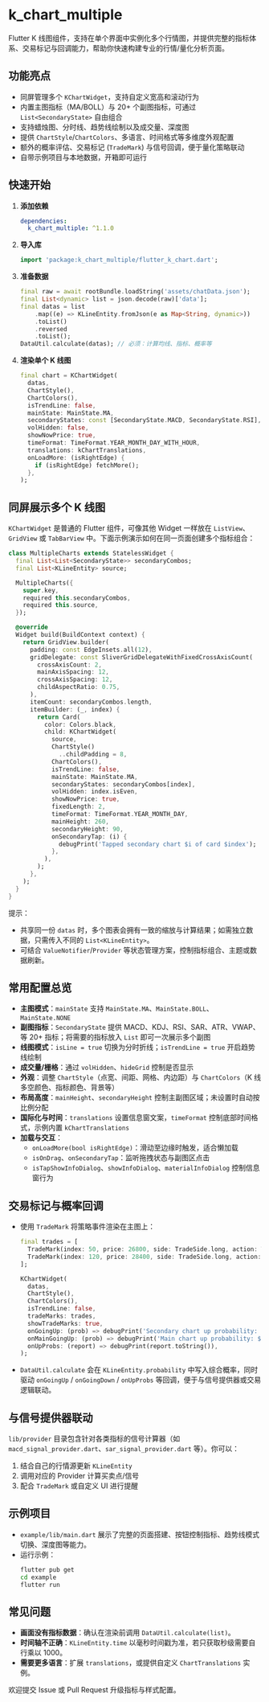 # k_chart_multiple

Flutter K 线图组件，支持在单个界面中实例化多个行情图，并提供完整的指标体系、交易标记与回调能力，帮助你快速构建专业的行情/量化分析页面。

## 功能亮点
- 同屏管理多个 `KChartWidget`，支持自定义宽高和滚动行为
- 内置主图指标（MA/BOLL）与 20+ 个副图指标，可通过 `List<SecondaryState>` 自由组合
- 支持蜡烛图、分时线、趋势线绘制以及成交量、深度图
- 提供 `ChartStyle`/`ChartColors`、多语言、时间格式等多维度外观配置
- 额外的概率评估、交易标记 (`TradeMark`) 与信号回调，便于量化策略联动
- 自带示例项目与本地数据，开箱即可运行

## 快速开始
1. **添加依赖**
   ```yaml
   dependencies:
     k_chart_multiple: ^1.1.0
   ```

2. **导入库**
   ```dart
   import 'package:k_chart_multiple/flutter_k_chart.dart';
   ```

3. **准备数据**
   ```dart
   final raw = await rootBundle.loadString('assets/chatData.json');
   final List<dynamic> list = json.decode(raw)['data'];
   final datas = list
       .map((e) => KLineEntity.fromJson(e as Map<String, dynamic>))
       .toList()
       .reversed
       .toList();
   DataUtil.calculate(datas); // 必须：计算均线、指标、概率等
   ```

4. **渲染单个 K 线图**
   ```dart
   final chart = KChartWidget(
     datas,
     ChartStyle(),
     ChartColors(),
     isTrendLine: false,
     mainState: MainState.MA,
     secondaryStates: const [SecondaryState.MACD, SecondaryState.RSI],
     volHidden: false,
     showNowPrice: true,
     timeFormat: TimeFormat.YEAR_MONTH_DAY_WITH_HOUR,
     translations: kChartTranslations,
     onLoadMore: (isRightEdge) {
       if (isRightEdge) fetchMore();
     },
   );
   ```

## 同屏展示多个 K 线图
`KChartWidget` 是普通的 Flutter 组件，可像其他 Widget 一样放在 `ListView`、`GridView` 或 `TabBarView` 中。下面示例演示如何在同一页面创建多个指标组合：

```dart
class MultipleCharts extends StatelessWidget {
  final List<List<SecondaryState>> secondaryCombos;
  final List<KLineEntity> source;

  MultipleCharts({
    super.key,
    required this.secondaryCombos,
    required this.source,
  });

  @override
  Widget build(BuildContext context) {
    return GridView.builder(
      padding: const EdgeInsets.all(12),
      gridDelegate: const SliverGridDelegateWithFixedCrossAxisCount(
        crossAxisCount: 2,
        mainAxisSpacing: 12,
        crossAxisSpacing: 12,
        childAspectRatio: 0.75,
      ),
      itemCount: secondaryCombos.length,
      itemBuilder: (_, index) {
        return Card(
          color: Colors.black,
          child: KChartWidget(
            source,
            ChartStyle()
              ..childPadding = 8,
            ChartColors(),
            isTrendLine: false,
            mainState: MainState.MA,
            secondaryStates: secondaryCombos[index],
            volHidden: index.isEven,
            showNowPrice: true,
            fixedLength: 2,
            timeFormat: TimeFormat.YEAR_MONTH_DAY,
            mainHeight: 260,
            secondaryHeight: 90,
            onSecondaryTap: (i) {
              debugPrint('Tapped secondary chart $i of card $index');
            },
          ),
        );
      },
    );
  }
}
```

提示：
- 共享同一份 `datas` 时，多个图表会拥有一致的缩放与计算结果；如需独立数据，只需传入不同的 `List<KLineEntity>`。
- 可结合 `ValueNotifier`/`Provider` 等状态管理方案，控制指标组合、主题或数据刷新。

## 常用配置总览
- **主图模式**：`mainState` 支持 `MainState.MA`、`MainState.BOLL`、`MainState.NONE`
- **副图指标**：`SecondaryState` 提供 MACD、KDJ、RSI、SAR、ATR、VWAP、等 20+ 指标；将需要的指标放入 `List` 即可一次展示多个副图
- **线图模式**：`isLine = true` 切换为分时折线；`isTrendLine = true` 开启趋势线绘制
- **成交量/栅格**：通过 `volHidden`、`hideGrid` 控制是否显示
- **外观**：调整 `ChartStyle`（点宽、间距、网格、内边距）与 `ChartColors`（K 线多空颜色、指标颜色、背景等）
- **布局高度**：`mainHeight`、`secondaryHeight` 控制主副图区域；未设置时自动按比例分配
- **国际化与时间**：`translations` 设置信息窗文案，`timeFormat` 控制底部时间格式，示例内置 `kChartTranslations`
- **加载与交互**：
  - `onLoadMore(bool isRightEdge)`：滑动至边缘时触发，适合懒加载
  - `isOnDrag`、`onSecondaryTap`：监听拖拽状态与副图区点击
  - `isTapShowInfoDialog`、`showInfoDialog`、`materialInfoDialog` 控制信息窗行为

## 交易标记与概率回调
- 使用 `TradeMark` 将策略事件渲染在主图上：
  ```dart
  final trades = [
    TradeMark(index: 50, price: 26800, side: TradeSide.long, action: TradeAction.entry, label: 'Entry'),
    TradeMark(index: 120, price: 28400, side: TradeSide.long, action: TradeAction.tp, label: 'TP1'),
  ];

  KChartWidget(
    datas,
    ChartStyle(),
    ChartColors(),
    isTrendLine: false,
    tradeMarks: trades,
    showTradeMarks: true,
    onGoingUp: (prob) => debugPrint('Secondary chart up probability: $prob'),
    onMainGoingUp: (prob) => debugPrint('Main chart up probability: $prob'),
    onUpProbs: (report) => debugPrint(report.toString()),
  );
  ```
- `DataUtil.calculate` 会在 `KLineEntity.probability` 中写入综合概率，同时驱动 `onGoingUp` / `onGoingDown` / `onUpProbs` 等回调，便于与信号提供器或交易逻辑联动。

## 与信号提供器联动
`lib/provider` 目录包含针对各类指标的信号计算器（如 `macd_signal_provider.dart`、`sar_signal_provider.dart` 等）。你可以：
1. 结合自己的行情源更新 `KLineEntity`
2. 调用对应的 Provider 计算买卖点/信号
3. 配合 `TradeMark` 或自定义 UI 进行提醒

## 示例项目
- `example/lib/main.dart` 展示了完整的页面搭建、按钮控制指标、趋势线模式切换、深度图等能力。
- 运行示例：
  ```bash
  flutter pub get
  cd example
  flutter run
  ```

## 常见问题
- **画面没有指标数据**：确认在渲染前调用 `DataUtil.calculate(list)`。
- **时间轴不正确**：`KLineEntity.time` 以毫秒时间戳为准，若只获取秒级需要自行乘以 1000。
- **需要更多语言**：扩展 `translations`，或提供自定义 `ChartTranslations` 实例。

欢迎提交 Issue 或 Pull Request 升级指标与样式配置。
